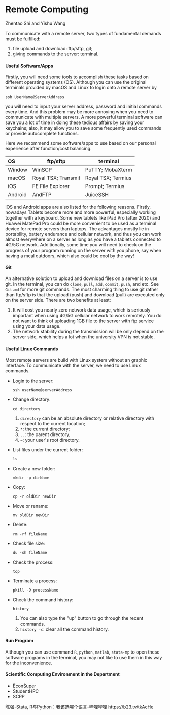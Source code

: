 

# Remote Computing

Zhentao Shi and Yishu Wang



To communicate with a remote server, two types of fundamental demands must be fulfilled: 

1. file upload and download: ftp/sftp, git; 
2. giving commands to the server: terminal. 



#### Useful Software/Apps

Firstly, you will need some tools to accomplish these tasks based on different operating systems (OS). Although you can use the original terminals provided by macOS and Linux to login onto a remote server by 

```
ssh UserName@ServerAddress
```

you will need to input your server address, password and initial commands every time. And this problem may be more annoying when you need to communicate with multiple servers. A more powerful terminal software can save you a lot of time in doing these tedious affairs by saving your keychains; also, it may allow you to save some frequently used commands or provide autocomplete functions. 

Here we recommend some software/apps to use based on our personal experience after function/cost balancing. 

| OS      | ftp/sftp            | terminal           |
| :------ | ------------------- | ------------------ |
| Window  | WinSCP              | PuTTY; MobaXterm   |
| macOS   | Royal TSX; Transmit | Royal TSX; Termius |
| iOS     | FE File Explorer    | Prompt; Termius    |
| Android | AndFTP              | JuiceSSH           |

iOS and Android apps are also listed for the following reasons. Firstly, nowadays Tablets become more and more powerful, especially working together with a keyboard. Some new tablets like iPad Pro (after 2020) and Huawei MatePad Pro could be more convenient to be used as a terminal device for remote servers than laptops. The advantages mostly lie in portability, battery endurance and cellular network, and thus you can work almost everywhere on a server as long as you have a tablets connected to 4G/5G network. Additionally, some time you will need to check on the progress of your program running on the server with you phone, say when having a meal outdoors, which also could be cool by the way! 



#### Git

An alternative solution to upload and download files on a server is to use git. In the terminal, you can do `clone`, `pull`, `add`, `commit`, `push`, and etc. See `Git.md` for more git commands. The most charming thing to use git rather than ftp/sftp is that the upload (push) and download (pull) are executed only on the server side. There are two benefits at least: 

1. It will cost you nearly zero network data usage, which is seriously important when using 4G/5G cellular network to work remotely. You do not want to think of uploading 1GB file to the server with ftp service using your data usage. 
2. The network stability during the transmission will be only depend on the server side, which helps a lot when the university VPN is not stable. 



#### Useful Linux Commands

Most remote servers are build with Linux system without an graphic interface. To communicate with the server, we need to use Linux commands. 

- Login to the server: 

  ```
  ssh userName@serverAddress
  ```

- Change directory: 

  ```
  cd directory
  ```

  1. `directory` can be an absolute directory or relative directory with respect to the current location; 
  2. `*`: the current directory; 
  3. `..`: the parent directory; 
  4. `~`: your user's root directory. 

- List files under the current folder: 

  ```
  ls
  ```

- Create a new folder: 

  ```
  mkdir -p dirName
  ```

- Copy: 

  ```
  cp -r oldDir newDir
  ```

- Move or rename: 

  ```
  mv oldDir newDir
  ```

- Delete: 

  ```
  rm -rf fileName
  ```

- Check file size: 

  ```
  du -sh fileName
  ```

- Check the process: 

  ```
  top
  ```

- Terminate a process: 

  ```
  pkill -9 processName
  ```

- Check the command history: 

  ```
  history
  ```

  1. You can also type the "up" button to go through the recent commands. 
  2. `history -c`: clear all the command history. 



#### Run Program

Although you can use command `R`, `python`, `matlab`, `stata-mp` to open these software programs in the terminal, you may not like to use them in this way for the inconvenience. 



#### Scientific Computing Environment in the Department

* EconSuper
* StudentHPC
* SCRP



陈强-Stata, R与Python：我该选哪个语言-哔哩哔哩 https://b23.tv/tkAcHe

